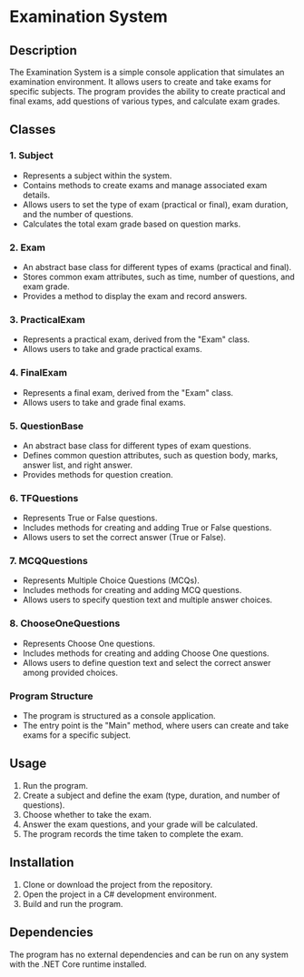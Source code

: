# Examination System

## Description

The Examination System is a simple console application that simulates an examination environment. It allows users to create and take exams for specific subjects. The program provides the ability to create practical and final exams, add questions of various types, and calculate exam grades.

## Classes

### 1. Subject

- Represents a subject within the system.
- Contains methods to create exams and manage associated exam details.
- Allows users to set the type of exam (practical or final), exam duration, and the number of questions.
- Calculates the total exam grade based on question marks.

### 2. Exam

- An abstract base class for different types of exams (practical and final).
- Stores common exam attributes, such as time, number of questions, and exam grade.
- Provides a method to display the exam and record answers.

### 3. PracticalExam

- Represents a practical exam, derived from the "Exam" class.
- Allows users to take and grade practical exams.

### 4. FinalExam

- Represents a final exam, derived from the "Exam" class.
- Allows users to take and grade final exams.

### 5. QuestionBase

- An abstract base class for different types of exam questions.
- Defines common question attributes, such as question body, marks, answer list, and right answer.
- Provides methods for question creation.

### 6. TFQuestions

- Represents True or False questions.
- Includes methods for creating and adding True or False questions.
- Allows users to set the correct answer (True or False).

### 7. MCQQuestions

- Represents Multiple Choice Questions (MCQs).
- Includes methods for creating and adding MCQ questions.
- Allows users to specify question text and multiple answer choices.

### 8. ChooseOneQuestions

- Represents Choose One questions.
- Includes methods for creating and adding Choose One questions.
- Allows users to define question text and select the correct answer among provided choices.

### Program Structure

- The program is structured as a console application.
- The entry point is the "Main" method, where users can create and take exams for a specific subject.

## Usage

1. Run the program.
2. Create a subject and define the exam (type, duration, and number of questions).
3. Choose whether to take the exam.
4. Answer the exam questions, and your grade will be calculated.
5. The program records the time taken to complete the exam.

## Installation

1. Clone or download the project from the repository.
2. Open the project in a C# development environment.
3. Build and run the program.

## Dependencies

The program has no external dependencies and can be run on any system with the .NET Core runtime installed.




